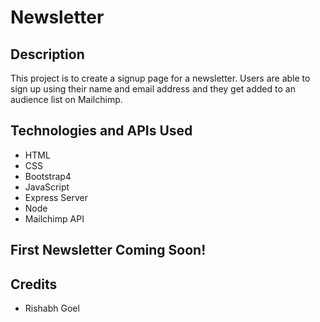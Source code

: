 # Newsletter

## Description
This project is to create a signup page for a newsletter. Users are able to sign up using their name and email address and they get added to an audience list on Mailchimp. 

## Technologies and APIs Used
- HTML 
- CSS
- Bootstrap4
- JavaScript
- Express Server
- Node
- Mailchimp API

## First Newsletter Coming Soon!

## Credits
- Rishabh Goel